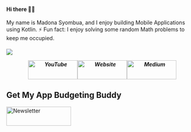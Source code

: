 

<h4 align="left">
 Hi there 👋🏾
</h4>
<p align="left">
My name is Madona Syombua, and I enjoy building Mobile Applications using Kotlin.
 ⚡ Fun fact: I enjoy solving some random Math problems to keep me occupied.
<h5 align="left">

![](https://github-readme-stats.vercel.app/api/top-langs/?username=madonahs&hide=html)


<p align="center">
<a href="https://youtube.com/c/MadonaSyombua"><img src="https://user-images.githubusercontent.com/11560987/104072012-e232eb00-51cf-11eb-8428-121ad561b6b8.png" height="50" width="130" alt="YouTube"></a><a href="https://www.madonahsyombua.com/"><img src="https://user-images.githubusercontent.com/11560987/104071827-9122f700-51cf-11eb-9350-e259563b00ba.png" height="50" width="130" alt="Website"></a><a href="https://medium.com/@syombuamadona"><img src="https://user-images.githubusercontent.com/11560987/104072455-e3184c80-51d0-11eb-947a-64481b121f12.png" height="50" width="130" alt="Medium"></a>
  
	
</p>

 ## Get My App Budgeting Buddy 
 <a href="https://play.google.com/store/apps/details?id=com.madonasyombua.budgetbuddy"><img src="https://user-images.githubusercontent.com/11560987/104072226-68e7c800-51d0-11eb-8e88-31da332812f5.png" height="50" width="170" alt="Newsletter"></a>


